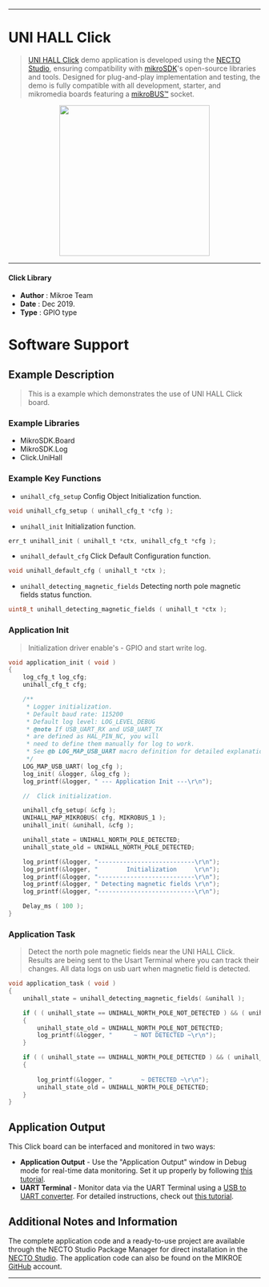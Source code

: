 
---
# UNI HALL Click

> [UNI HALL Click](https://www.mikroe.com/?pid_product=MIKROE-1647) demo application is developed using
the [NECTO Studio](https://www.mikroe.com/necto), ensuring compatibility with [mikroSDK](https://www.mikroe.com/mikrosdk)'s
open-source libraries and tools. Designed for plug-and-play implementation and testing, the demo is fully compatible with
all development, starter, and mikromedia boards featuring a [mikroBUS&trade;](https://www.mikroe.com/mikrobus) socket.

<p align="center">
  <img src="https://www.mikroe.com/?pid_product=MIKROE-1647&image=1" height=300px>
</p>

---

#### Click Library

- **Author**        : Mikroe Team
- **Date**          : Dec 2019.
- **Type**          : GPIO type

# Software Support

## Example Description

> 
> This is a example which demonstrates the use of UNI HALL Click board.
> 

### Example Libraries

- MikroSDK.Board
- MikroSDK.Log
- Click.UniHall

### Example Key Functions

- `unihall_cfg_setup` Config Object Initialization function. 
```c
void unihall_cfg_setup ( unihall_cfg_t *cfg );
``` 
 
- `unihall_init` Initialization function. 
```c
err_t unihall_init ( unihall_t *ctx, unihall_cfg_t *cfg );
```

- `unihall_default_cfg` Click Default Configuration function. 
```c
void unihall_default_cfg ( unihall_t *ctx );
```

- `unihall_detecting_magnetic_fields` Detecting north pole magnetic fields status function. 
```c
uint8_t unihall_detecting_magnetic_fields ( unihall_t *ctx );
```

### Application Init

>
> Initialization driver enable's - GPIO and start write log.
> 

```c
void application_init ( void )
{
    log_cfg_t log_cfg;
    unihall_cfg_t cfg;

    /** 
     * Logger initialization.
     * Default baud rate: 115200
     * Default log level: LOG_LEVEL_DEBUG
     * @note If USB_UART_RX and USB_UART_TX 
     * are defined as HAL_PIN_NC, you will 
     * need to define them manually for log to work. 
     * See @b LOG_MAP_USB_UART macro definition for detailed explanation.
     */
    LOG_MAP_USB_UART( log_cfg );
    log_init( &logger, &log_cfg );
    log_printf(&logger, " --- Application Init ---\r\n");

    //  Click initialization.

    unihall_cfg_setup( &cfg );
    UNIHALL_MAP_MIKROBUS( cfg, MIKROBUS_1 );
    unihall_init( &unihall, &cfg );

    unihall_state = UNIHALL_NORTH_POLE_DETECTED;
    unihall_state_old = UNIHALL_NORTH_POLE_DETECTED;

    log_printf(&logger, "---------------------------\r\n");
    log_printf(&logger, "        Initialization     \r\n");
    log_printf(&logger, "---------------------------\r\n");
    log_printf(&logger, " Detecting magnetic fields \r\n");
    log_printf(&logger, "---------------------------\r\n");

    Delay_ms ( 100 );
}
```

### Application Task

>
> Detect the north pole magnetic fields near the UNI HALL Click.
> Results are being sent to the Usart Terminal where you can track their changes.
> All data logs on usb uart when magnetic field is detected.
> 

```c
void application_task ( void )
{
    unihall_state = unihall_detecting_magnetic_fields( &unihall );

    if ( ( unihall_state == UNIHALL_NORTH_POLE_NOT_DETECTED ) && ( unihall_state_old == UNIHALL_NORTH_POLE_DETECTED ) )
    {
        unihall_state_old = UNIHALL_NORTH_POLE_NOT_DETECTED;
        log_printf(&logger, "      ~ NOT DETECTED ~\r\n");
    }

    if ( ( unihall_state == UNIHALL_NORTH_POLE_DETECTED ) && ( unihall_state_old == UNIHALL_NORTH_POLE_NOT_DETECTED ) )
    {
        
        log_printf(&logger, "        ~ DETECTED ~\r\n");
        unihall_state_old = UNIHALL_NORTH_POLE_DETECTED;
    }
}
```

## Application Output

This Click board can be interfaced and monitored in two ways:
- **Application Output** - Use the "Application Output" window in Debug mode for real-time data monitoring.
Set it up properly by following [this tutorial](https://www.youtube.com/watch?v=ta5yyk1Woy4).
- **UART Terminal** - Monitor data via the UART Terminal using
a [USB to UART converter](https://www.mikroe.com/click/interface/usb?interface*=uart,uart). For detailed instructions,
check out [this tutorial](https://help.mikroe.com/necto/v2/Getting%20Started/Tools/UARTTerminalTool).

## Additional Notes and Information

The complete application code and a ready-to-use project are available through the NECTO Studio Package Manager for 
direct installation in the [NECTO Studio](https://www.mikroe.com/necto). The application code can also be found on
the MIKROE [GitHub](https://github.com/MikroElektronika/mikrosdk_click_v2) account.

---
